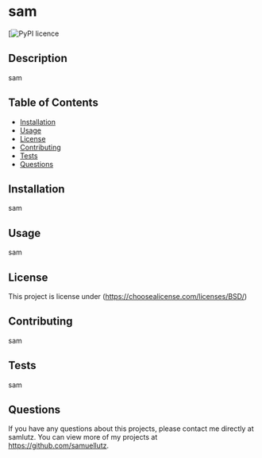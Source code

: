 # sam
  [![PyPI licence](http://img.shields.io/badge/license-BSD-blue.svg)
  
  ## Description 
  sam
  ## Table of Contents
  * [Installation](#installation)
  * [Usage](#usage)
  * [License](#license)
  * [Contributing](#contributing)
  * [Tests](#tests)
  * [Questions](#questions)
  
  ## Installation 
  sam
  ## Usage 
  sam
  ## License 
  This project is license under (https://choosealicense.com/licenses/BSD/)
  ## Contributing 
  sam
  ## Tests
  sam
  ## Questions
  If you have any questions about this projects, please contact me directly at samlutz. You can view more of my projects at https://github.com/samuellutz.
